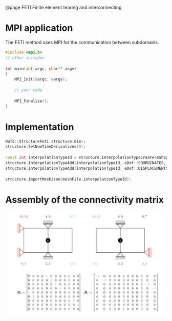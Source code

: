 @page FETI Finite element tearing and interconnecting

# MPI application

The FETI method uses MPI for the communication between subdomains.

```cpp
#include <mpi.h>
// other includes

int main(int argc, char** argv)
{
    MPI_Init(&argc, &argv);

    // your code

    MPI_Finalize();
}
```

# Implementation

```cpp
NuTo::StructureFeti structure(dim);
structure.SetNumTimeDerivatives(0);

const int interpolationTypeId = structure.InterpolationTypeCreate(eShapeType::QUAD2D);
structure.InterpolationTypeAdd(interpolationTypeId, eDof::COORDINATES,     eTypeOrder::EQUIDISTANT1);
structure.InterpolationTypeAdd(interpolationTypeId, eDof::DISPLACEMENTS,   eTypeOrder::EQUIDISTANT1);

structure.ImportMeshJson(meshFile,interpolationTypeId);
```

# Assembly of the connectivity matrix

![alt text][logo]

[logo]: doc/images/FETI_B_matrix_assembly.png "Logo Title Text 2"
